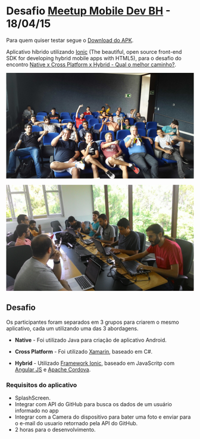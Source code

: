 # Desafio [Meetup Mobile Dev BH](http://www.meetup.com/Mobile-Dev-BH/) - 18/04/15

Para quem quiser testar segue o [Download do APK](desafio-meetup-mobile.apk).

Aplicativo híbrido utilizando [Ionic](http://ionicframework.com/) (The beautiful, open source front-end SDK for developing hybrid mobile apps with HTML5), para o desafio do encontro [Native x Cross Platform x Hybrid - Qual o melhor caminho?](http://www.meetup.com/Mobile-Dev-BH/events/221401419/).

![Foto dos participantes](fotos/highres_436429094.jpeg)

![Grupo Híbrido](fotos/highres_436429471.jpeg)

## Desafio

Os participantes foram separados em 3 grupos para criarem o mesmo aplicativo, cada um utilizando uma das 3 abordagens.

* **Native** - Foi utilizado Java para criação de aplicativo Android.

* **Cross Platform** - Foi utilizado [Xamarin](http://xamarin.com/), baseado em C#.

* **Hybrid** - Utilizado [Framework Ionic](http://ionicframework.com/), baseado em JavaScritp com [Angular JS](https://angularjs.org/) e [Apache Cordova](https://cordova.apache.org/).

### Requisitos do aplicativo

* SplashScreen.
* Integrar com API do GitHub para busca os dados de um usuário informado no app
* Integrar com a Camera do dispositivo para bater uma foto e enviar para o e-mail do usuario retornado pela API do GitHub.
* 2 horas para o desenvolvimento.